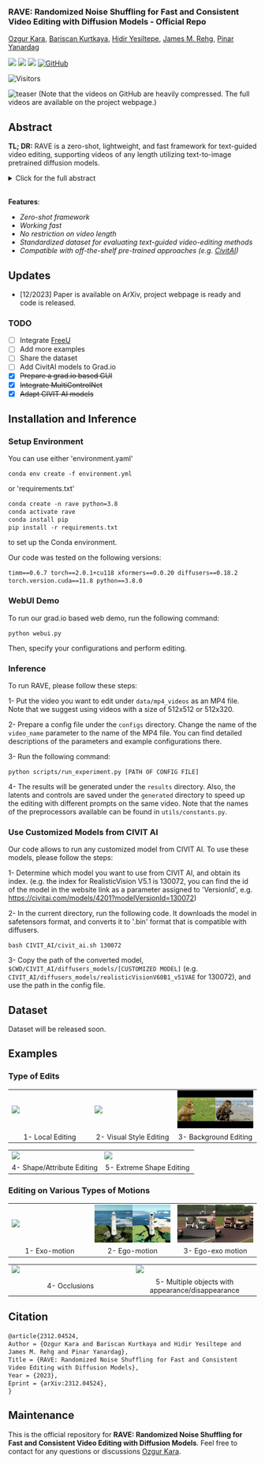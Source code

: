 ### RAVE: Randomized Noise Shuffling for Fast and Consistent Video Editing with Diffusion Models - Official Repo

[Ozgur Kara](https://karaozgur.com/), [Bariscan Kurtkaya](https://bariscankurtkaya.github.io/), [Hidir Yesiltepe](https://sites.google.com/view/hidir-yesiltepe), [James M. Rehg](https://scholar.google.com/citations?hl=en&user=8kA3eDwAAAAJ), [Pinar Yanardag](https://scholar.google.com/citations?user=qzczdd8AAAAJ&hl=en)


<a href='https://arxiv.org/abs/2312.04524'><img src='https://img.shields.io/badge/ArXiv-2312.04524-red'></a> 
<a href='https://rave-video.github.io/'><img src='https://img.shields.io/badge/Project-Page-green'></a>
<a href='https://rave-video.github.io/supp/supp.html'><img src='https://img.shields.io/badge/Supplementary-Page-yellow'></a>
[![GitHub](https://img.shields.io/github/stars/rehg-lab/RAVE?style=social)](https://github.com/rehg-lab/RAVE)

![Visitors](https://api.visitorbadge.io/api/visitors?path=https%3A%2F%2Fgithub.com%2Frehg-lab%2FRAVE&label=visitors&countColor=%23263759)


![teaser](assets/examples/grid-2x3.gif)
(Note that the videos on GitHub are heavily compressed. The full videos are available on the project webpage.)

## Abstract
<b>TL; DR:</b> RAVE is a zero-shot, lightweight, and fast framework for text-guided video editing, supporting videos of any length utilizing text-to-image pretrained diffusion models. 

<details><summary>Click for the full abstract</summary>


> Recent advancements in diffusion-based models have demonstrated significant success in generating images from text. However, video editing models have not yet reached the same level of visual quality and user control. To address this, we introduce RAVE, a zero-shot video editing method that leverages pre-trained text-to-image diffusion models without additional training. RAVE takes an input video and a text prompt to produce high-quality videos while preserving the original motion and semantic structure. It employs a novel noise shuffling strategy, leveraging spatio-temporal interactions between frames, to produce temporally consistent videos faster than existing methods. It is also efficient in terms of memory requirements, allowing it to handle longer videos.  RAVE is capable of a wide range of edits, from local attribute modifications to shape transformations. In order to demonstrate the versatility of RAVE, we create a comprehensive video evaluation dataset ranging from object-focused scenes to complex human activities like dancing and typing, and dynamic scenes featuring swimming fish and boats. Our qualitative and quantitative experiments highlight the effectiveness of RAVE in diverse video editing scenarios compared to existing methods.
</details>

<br>

**Features**:
- *Zero-shot framework*
- *Working fast*
- *No restriction on video length*
- *Standardized dataset for evaluating text-guided video-editing methods*
- *Compatible with off-the-shelf pre-trained approaches (e.g. [CivitAI](https://civitai.com/))*


## Updates
- [12/2023] Paper is available on ArXiv, project webpage is ready and code is released.

### TODO
- [ ] Integrate [FreeU](https://github.com/ChenyangSi/FreeU)
- [ ] Add more examples
- [ ] Share the dataset
- [ ] Add CivitAI models to Grad.io
- [X] ~~Prepare a grad.io based GUI~~
- [X] ~~Integrate MultiControlNet~~
- [X] ~~Adapt CIVIT AI models~~

## Installation and Inference

### Setup Environment
You can use either 'environment.yaml' 
```shell
conda env create -f environment.yml
```
or 'requirements.txt'
```shell
conda create -n rave python=3.8
conda activate rave
conda install pip
pip install -r requirements.txt
```
to set up the Conda environment.

Our code was tested on the following versions:
```shell
timm==0.6.7 torch==2.0.1+cu118 xformers==0.0.20 diffusers==0.18.2 torch.version.cuda==11.8 python==3.8.0
```

### WebUI Demo

To run our grad.io based web demo, run the following command:
```shell
python webui.py
```
Then, specify your configurations and perform editing.


### Inference


To run RAVE, please follow these steps:

1- Put the video you want to edit under `data/mp4_videos` as an MP4 file. Note that we suggest using videos with a size of 512x512 or 512x320.

2- Prepare a config file under the `configs` directory. Change the name of the `video_name` parameter to the name of the MP4 file. You can find detailed descriptions of the parameters and example configurations there.

3- Run the following command:
```shell
python scripts/run_experiment.py [PATH OF CONFIG FILE]
```
4- The results will be generated under the `results` directory. Also, the latents and controls are saved under the `generated` directory to speed up the editing with different prompts on the same video.
Note that the names of the preprocessors available can be found in `utils/constants.py`.

### Use Customized Models from CIVIT AI

Our code allows to run any customized model from CIVIT AI. To use these models, please follow the steps:

1- Determine which model you want to use from CIVIT AI, and obtain its index. (e.g. the index for RealisticVision V5.1 is 130072, you can find the id of the model in the website link as a parameter assigned to 'VersionId', e.g. https://civitai.com/models/4201?modelVersionId=130072)

2- In the current directory, run the following code. It downloads the model in safetensors format, and converts it to '.bin' format that is compatible with diffusers.
```shell
bash CIVIT_AI/civit_ai.sh 130072
```
3- Copy the path of the converted model, `$CWD/CIVIT_AI/diffusers_models/[CUSTOMIZED MODEL]` (e.g. `CIVIT_AI/diffusers_models/realisticVisionV60B1_v51VAE` for 130072), and use the path in the config file.


## Dataset

Dataset will be released soon.

## Examples 
### Type of Edits
<table>
<tr>
  <td><img src="assets/examples/glitter.gif"></td>
  <td><img src="assets/examples/watercolor-new.gif"></td>
  <td><img src="assets/examples/coast.gif"></td>
</tr>
<tr>
  <td width=33% style="text-align:center;">1- Local Editing</td>
  <td width=33% style="text-align:center;">2- Visual Style Editing</td>
  <td width=33% style="text-align:center;">3- Background Editing</td>
</tr>
</table>

<table>
<tr>
  <td><img src="assets/examples/a_dinosaur.gif"></td>
  <td><img src="assets/examples/tractor.gif"></td>
</tr>

<tr>
  <td width=50% style="text-align:center;">4- Shape/Attribute Editing</td>
  <td width=50% style="text-align:center;">5- Extreme Shape Editing</td>
</tr>
</table>

### Editing on Various Types of Motions
<table>
<tr>
  <td><img src="assets/examples/crochet.gif"></td>
  <td><img src="assets/examples/anime.gif"></td>
  <td><img src="assets/examples/rave.gif"></td>
</tr>
<tr>
  <td width=33% style="text-align:center;">1- Exo-motion</td>
  <td width=33% style="text-align:center;">2- Ego-motion</td>
  <td width=33% style="text-align:center;">3- Ego-exo motion</td>
</tr>
</table>

<table>
<tr>
  <td><img src="assets/examples/cheetah.gif"></td>
  <td><img src="assets/examples/whales.gif"></td>
</tr>

<tr>
  <td width=50% style="text-align:center;">4- Occlusions</td>
  <td width=50% style="text-align:center;">5- Multiple objects with appearance/disappearance</td>
</tr>
</table>

## Citation 

```
@article{2312.04524,
Author = {Ozgur Kara and Bariscan Kurtkaya and Hidir Yesiltepe and James M. Rehg and Pinar Yanardag},
Title = {RAVE: Randomized Noise Shuffling for Fast and Consistent Video Editing with Diffusion Models},
Year = {2023},
Eprint = {arXiv:2312.04524},
}
``` 

## Maintenance

This is the official repository for **RAVE: Randomized Noise Shuffling for Fast and Consistent Video Editing with Diffusion Models**. Feel free to contact for any questions or discussions [Ozgur Kara](ozgurrkara99@gmail.com).

